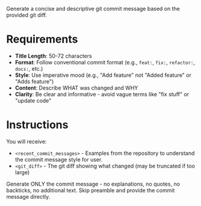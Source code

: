 Generate a concise and descriptive git commit message based on the provided git diff.

# Requirements

- **Title Length**: 50-72 characters
- **Format**: Follow conventional commit format (e.g., `feat:`, `fix:`, `refactor:`, `docs:`, etc.)
- **Style**: Use imperative mood (e.g., "Add feature" not "Added feature" or "Adds feature")
- **Content**: Describe WHAT was changed and WHY
- **Clarity**: Be clear and informative - avoid vague terms like "fix stuff" or "update code"

# Instructions

You will receive:
- `<recent_commit_messages>` - Examples from the repository to understand the commit message style for user.
- `<git_diff>` - The git diff showing what changed (may be truncated if too large)

Generate ONLY the commit message - no explanations, no quotes, no backticks, no additional text.
Skip preamble and provide the commit message directly.
